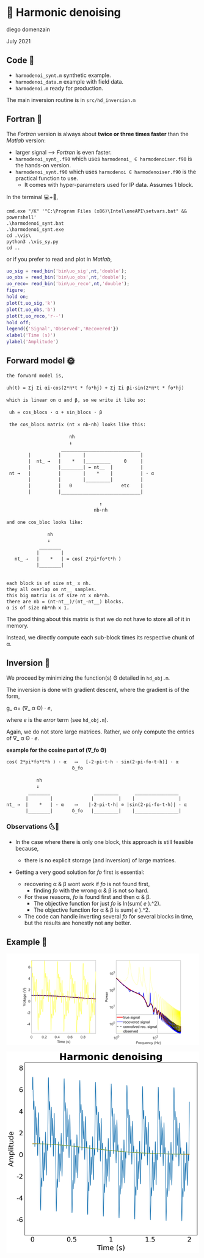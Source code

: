 # 🎵 Harmonic denoising
diego domenzain

July 2021

## Code 📝

* ```harmodenoi_synt.m``` synthetic example.
* ```harmodenoi_data.m``` example with field data.
* ```harmodenoi.m``` ready for production.

The main inversion routine is in ```src/hd_inversion.m```

## Fortran 💪

The *Fortran* version is always about **twice or three times faster** than the *Matlab* version:

* larger signal ⟶ *Fortran* is even faster.
* ```harmodenoi_synt_.f90``` which uses ```harmodenoi_ ∈ harmodenoiser.f90``` is the hands-on version.
* ```harmodenoi_synt.f90``` which uses ```harmodenoi ∈ harmodenoiser.f90``` is the practical function to use.
  * It comes with hyper-parameters used for IP data. Assumes 1 block.


In the terminal 💻+🐍️,

```batch
cmd.exe "/K" '"C:\Program Files (x86)\Intel\oneAPI\setvars.bat" && powershell'
.\harmodenoi_synt.bat
.\harmodenoi_synt.exe
cd .\vis\
python3 .\vis_sy.py
cd ..
```

or if you prefer to read and plot in *Matlab*,

```matlab
uo_sig = read_bin('bin\uo_sig',nt,'double');
uo_obs = read_bin('bin\uo_obs',nt,'double');
uo_reco= read_bin('bin\uo_reco',nt,'double');
figure;
hold on;
plot(t,uo_sig,'k')
plot(t,uo_obs,'b')
plot(t,uo_reco,'r--')
hold off;
legend({'Signal','Observed','Recovered'})
xlabel('Time (s)')
ylabel('Amplitude')
```

## Forward model 🌞

```
the forward model is,

uh(t) = Σj Σi αi⋅cos(2*π*t * fo*hj) + Σj Σi βi⋅sin(2*π*t * fo*hj)

which is linear on α and β, so we write it like so:

 uh = cos_blocs · α + sin_blocs · β

 the cos_blocs matrix (nt × nb·nh) looks like this:

                       nh
                       ↓
                    _____________________________
        |          |        |                    |
        |  nt_ →   |    *   |_________     0     |
        |          |________| ← nt__  |          |
 nt →   |          |        |    *    |          | · α
        |          |        |_________|          |
        |          |   0                  etc    |
        |          |_____________________________|

                                  ↑
                                nb·nh

and one cos_bloc looks like:

               nh
               ↓
            ________
           |        |
   nt_ →   |    *   | = cos( 2*pi*fo*t*h )
           |________|


each block is of size nt_ x nh.
they all overlap on nt__ samples.
this big matrix is of size nt x nb*nh.
there are nb = (nt-nt__)/(nt_-nt__) blocks.
α is of size nb*nh x 1.
```
The good thing about this matrix is that we do not have to store all of it in memory.

Instead, we directly compute each sub-block times its respective chunk of α.

## Inversion 🌚

We proceed by minimizing the function(s) Θ detailed in ```hd_obj.m```.

The inversion is done with gradient descent, where the gradient is of the form,

 g_ α= (∇_ α Θ) ⋅ *e*,

 where *e* is the *error* term (see ```hd_obj.m```).

Again, we do not store large matrices. Rather, we only compute the entries of ∇_ α Θ ⋅ *e*.

**example for the cosine part of (∇_fo Θ)**

```
cos( 2*pi*fo*t*h ) · α   ⟶   [-2·pi·t·h · sin(2·pi·fo·t·h)] · α
                        δ_fo

           nh
           ↓
        ________                _________      ________________
       |        |              |         |    |                |
nt_ →  |    *   | · α    ⟶    |-2·pi·t·h| ⊙ |sin(2·pi·fo·t·h)| · α
       |________|       δ_fo   |_________|    |________________|

```

### Observations 🌜🌛

  * In the case where there is only one block, this approach is still feasible because,
    * there is no explicit storage (and inversion) of large matrices.

  * Getting a very good solution for *fo* first is essential:
    * recovering α & β wont work if *fo* is not found first,
      * finding *fo* with the wrong α & β is not so hard.
    * For these reasons, *fo* is found first and then α & β.
      * The objective function for just *fo* is ln(sum( *e* ).^2).
      * The objective function for α & β is sum( *e* ).^2.
    * The code can handle inverting several *fo* for several blocks in time, but the results are honestly not any better.

## Example 🎨

[![](../pics/harmodenoi-synt.png)](./)

[![](vis/harmodenoi.png)](./)
